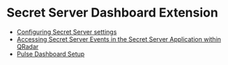 [title]: # (Secret Server Dashboard)
[tags]: # (dashboard)
[priority]: # (300)
# Secret Server Dashboard Extension

* [Configuring Secret Server settings](config-ss-settings.md)
* [Accessing Secret Server Events in the Secret Server Application within QRadar](ss-events.md)
* [Pulse Dashboard Setup](pulse.md)
